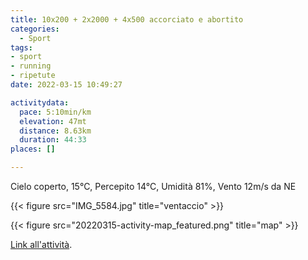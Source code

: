 ```yaml
---
title: 10x200 + 2x2000 + 4x500 accorciato e abortito
categories: 
  - Sport
tags: 
- sport
- running
- ripetute
date: 2022-03-15 10:49:27

activitydata:
  pace: 5:10min/km
  elevation: 47mt
  distance: 8.63km
  duration: 44:33
places: []

---
```


Cielo coperto, 15°C, Percepito 14°C, Umidità 81%, Vento 12m/s da NE

<!--more-->

{{< figure src="IMG_5584.jpg" title="ventaccio" >}}

{{<  figure src="20220315-activity-map_featured.png" title="map" >}}

[Link all'attività](https://strava.com/activities/6826849777).
